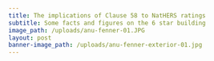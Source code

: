 ```yaml
---
title: The implications of Clause 58 to NatHERS ratings
subtitle: Some facts and figures on the 6 star building
image_path: /uploads/anu-fenner-01.JPG
layout: post
banner-image_path: /uploads/anu-fenner-exterior-01.jpg
---
```

